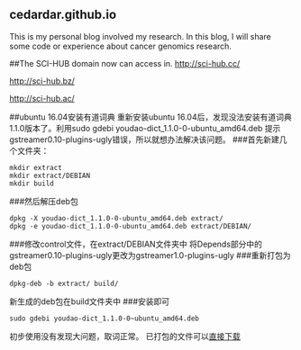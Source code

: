 ## cedardar.github.io
This is my personal blog involved my research. In this blog, I will share some code or experience about cancer genomics research.

##The SCI-HUB domain now can access in.
http://sci-hub.cc/

http://sci-hub.bz/

http://sci-hub.ac/

##ubuntu 16.04安装有道词典
重新安装ubuntu 16.04后，发现没法安装有道词典1.1.0版本了。利用sudo gdebi youdao-dict_1.1.0-0-ubuntu_amd64.deb
提示gstreamer0.10-plugins-ugly错误，所以就想办法解决该问题。
###首先新建几个文件夹：
```
mkdir extract
mkdir extract/DEBIAN
mkdir build
```
###然后解压deb包
```
dpkg -X youdao-dict_1.1.0-0-ubuntu_amd64.deb extract/
dpkg -e youdao-dict_1.1.0-0-ubuntu_amd64.deb extract/DEBIAN/
```
###修改control文件，在extract/DEBIAN文件夹中
将Depends部分中的gstreamer0.10-plugins-ugly更改为gstreamer1.0-plugins-ugly
###重新打包为deb包
```
dpkg-deb -b extract/ build/
```
新生成的deb包在build文件夹中
###安装即可
```
sudo gdebi youdao-dict_1.1.0-0~ubuntu_amd64.deb
```

初步使用没有发现大问题，取词正常。
已打包的文件可以[直接下载](cedarice.github.io/youdao-dict_1.1.0-0~ubuntu_amd64.deb)
